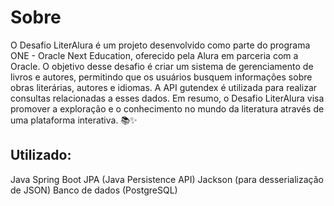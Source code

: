 # Sobre
O Desafio LiterAlura é um projeto desenvolvido como parte do programa ONE - Oracle Next Education, oferecido pela Alura em parceria com a Oracle. 
O objetivo desse desafio é criar um sistema de gerenciamento de livros e autores, permitindo que os usuários busquem informações sobre obras literárias, autores e idiomas. 
A API gutendex é utilizada para realizar consultas relacionadas a esses dados. 
Em resumo, o Desafio LiterAlura visa promover a exploração e o conhecimento no mundo da literatura através de uma plataforma interativa. 📚✨


## Utilizado:
Java
Spring Boot
JPA (Java Persistence API)
Jackson (para desserialização de JSON)
Banco de dados (PostgreSQL)
